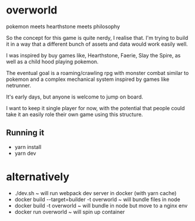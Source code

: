 # overworld
pokemon meets hearthstone meets philosophy

So the concept for this game is quite nerdy, I realise that. I'm trying to build it in a way that a different bunch of assets and data would work easily well.

I was inspired by buy games like, Hearthstone, Faerie, Slay the Spire, as well as a child hood playing pokemon.

The eventual goal is a roaming/crawling rpg with monster combat similar to pokemon and a complex mechanical system inspired by games like netrunner.

It's early days, but anyone is welcome to jump on board.

I want to keep it single player for now, with the potential that people could take it an easily role their own game using this structure.

## Running it

* yarn install
* yarn dev

# alternatively

* ./dev.sh ~ will run webpack dev server in docker (with yarn cache)
* docker build --target=builder -t overworld ~ will bundle files in node
* docker build -t overworld ~ will bundle in node but move to a nginx env
* docker run overworld ~ will spin up container
